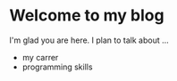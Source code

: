 # Welcome to my blog

I'm glad you are here. I plan to talk about ...
- my carrer
- programming skills
